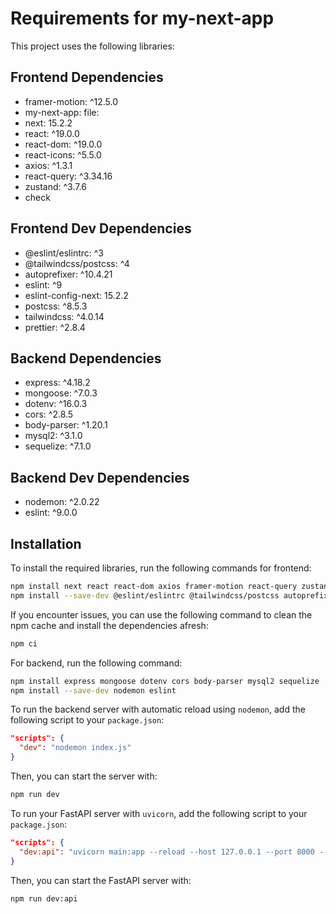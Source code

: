 # Requirements for my-next-app

This project uses the following libraries:

## Frontend Dependencies
- framer-motion: ^12.5.0
- my-next-app: file:
- next: 15.2.2
- react: ^19.0.0
- react-dom: ^19.0.0
- react-icons: ^5.5.0
- axios: ^1.3.1
- react-query: ^3.34.16
- zustand: ^3.7.6
- check
## Frontend Dev Dependencies
- @eslint/eslintrc: ^3
- @tailwindcss/postcss: ^4
- autoprefixer: ^10.4.21
- eslint: ^9
- eslint-config-next: 15.2.2
- postcss: ^8.5.3
- tailwindcss: ^4.0.14
- prettier: ^2.8.4

## Backend Dependencies
- express: ^4.18.2
- mongoose: ^7.0.3
- dotenv: ^16.0.3
- cors: ^2.8.5
- body-parser: ^1.20.1
- mysql2: ^3.1.0
- sequelize: ^7.1.0

## Backend Dev Dependencies
- nodemon: ^2.0.22
- eslint: ^9.0.0

## Installation
To install the required libraries, run the following commands for frontend:
```bash
npm install next react react-dom axios framer-motion react-query zustand
npm install --save-dev @eslint/eslintrc @tailwindcss/postcss autoprefixer eslint eslint-config-next postcss tailwindcss prettier
```

If you encounter issues, you can use the following command to clean the npm cache and install the dependencies afresh:
```bash
npm ci
```

For backend, run the following command:
```bash
npm install express mongoose dotenv cors body-parser mysql2 sequelize
npm install --save-dev nodemon eslint
```

To run the backend server with automatic reload using `nodemon`, add the following script to your `package.json`:
```json
"scripts": {
  "dev": "nodemon index.js"
}
```

Then, you can start the server with:
```bash
npm run dev
```

To run your FastAPI server with `uvicorn`, add the following script to your `package.json`:
```json
"scripts": {
  "dev:api": "uvicorn main:app --reload --host 127.0.0.1 --port 8000 --log-level info"
}
```

Then, you can start the FastAPI server with:
```bash
npm run dev:api
```
